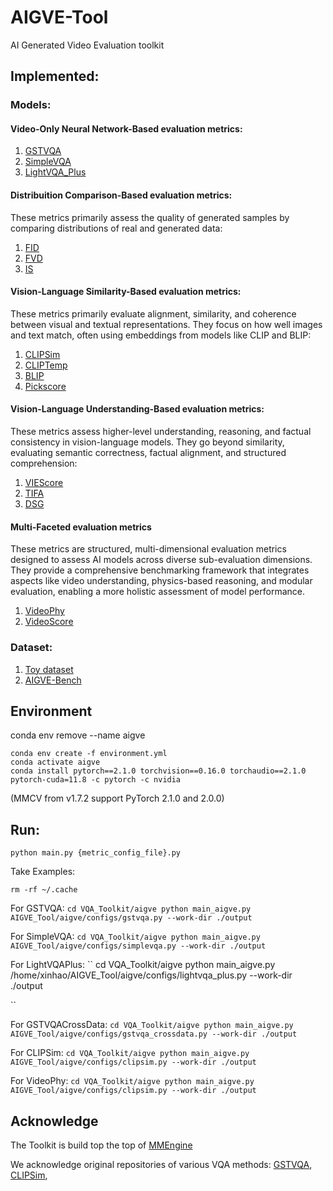 # AIGVE-Tool
AI Generated Video Evaluation toolkit


## Implemented:

### Models:
#### Video-Only Neural Network-Based evaluation metrics:
1. [GSTVQA](.aigve/configs/gstvqa.py) 
2. [SimpleVQA](.aigve/configs/simplevqa.py) 
3. [LightVQA_Plus](.aigve/configs/lightvqa_plus.py)


#### Distribuition Comparison-Based evaluation metrics:
These metrics primarily assess the quality of generated samples by comparing distributions of real and generated data:
1. [FID](.aigve/configs/fid.py)
2. [FVD](.aigve/configs/fvd.py)
3. [IS](.aigve/configs/is_score.py)

#### Vision-Language Similarity-Based evaluation metrics:
These metrics primarily evaluate alignment, similarity, and coherence between visual and textual representations. They focus on how well images and text match, often using embeddings from models like CLIP and BLIP:
1. [CLIPSim](.aigve/configs/clipsim.py) 
2. [CLIPTemp](.aigve/configs/cliptemp.py) 
3. [BLIP](.aigve/configs/blipsim.py)
4. [Pickscore](.aigve/configs/pickscore.py)

#### Vision-Language Understanding-Based evaluation metrics:
These metrics assess higher-level understanding, reasoning, and factual consistency in vision-language models. They go beyond similarity, evaluating semantic correctness, factual alignment, and structured comprehension:
1. [VIEScore](.aigve/configs/viescore.py) 
2. [TIFA](.aigve/configs/tifa.py)
3. [DSG](.aigve/configs/dsg.py)


#### Multi-Faceted evaluation metrics
These metrics are structured, multi-dimensional evaluation metrics designed to assess AI models across diverse sub-evaluation dimensions. They provide a comprehensive benchmarking framework that integrates aspects like video understanding, physics-based reasoning, and modular evaluation, enabling a more holistic assessment of model performance.
1. [VideoPhy](.aigve/configs/videophy.py)
2. [VideoScore](.aigve/configs/viescore.py)

### Dataset:
1. [Toy dataset](.aigve/data/toy) 
2. [AIGVE-Bench](.aigve/data/AIGVE_Bench_Toy)



## Environment

conda env remove --name aigve
```
conda env create -f environment.yml
conda activate aigve
conda install pytorch==2.1.0 torchvision==0.16.0 torchaudio==2.1.0 pytorch-cuda=11.8 -c pytorch -c nvidia
```
(MMCV from v1.7.2 support PyTorch 2.1.0 and 2.0.0)

## Run:
``
python main.py {metric_config_file}.py
``

Take Examples:

```
rm -rf ~/.cache
```

For GSTVQA:
``
cd VQA_Toolkit/aigve
python main_aigve.py AIGVE_Tool/aigve/configs/gstvqa.py --work-dir ./output
``

For SimpleVQA:
``
cd VQA_Toolkit/aigve
python main_aigve.py AIGVE_Tool/aigve/configs/simplevqa.py --work-dir ./output
``

For LightVQAPlus:
``
cd VQA_Toolkit/aigve
python main_aigve.py /home/xinhao/AIGVE_Tool/aigve/configs/lightvqa_plus.py --work-dir ./output

``

For GSTVQACrossData:
``
cd VQA_Toolkit/aigve
python main_aigve.py AIGVE_Tool/aigve/configs/gstvqa_crossdata.py --work-dir ./output
``

For CLIPSim:
``
cd VQA_Toolkit/aigve
python main_aigve.py AIGVE_Tool/aigve/configs/clipsim.py --work-dir ./output
``

For VideoPhy:
``
cd VQA_Toolkit/aigve
python main_aigve.py AIGVE_Tool/aigve/configs/clipsim.py --work-dir ./output
``


## Acknowledge

The Toolkit is build top the top of [MMEngine](https://github.com/open-mmlab/mmengine)

We acknowledge original repositories of various VQA methods:
[GSTVQA](https://github.com/Baoliang93/GSTVQA),
[CLIPSim](https://github.com/zhengxu-1997/),
<!-- [ModularBVQA](https://github.com/winwinwenwen77/ModularBVQA), -->
<!-- [StarVQA](https://github.com/GZHU-DVL/StarVQA) -->